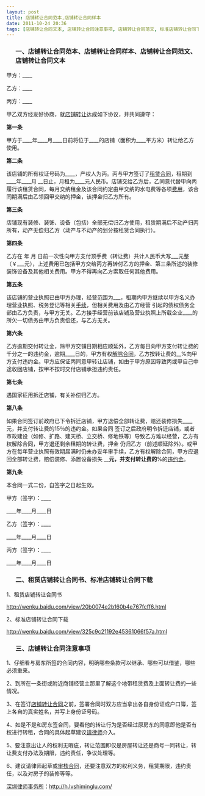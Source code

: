 ```yaml
---
layout: post
title: 店铺转让合同范本,店铺转让合同样本
date: 2011-10-24 20:36
tags: [店铺转让合同文本, 店铺转让合同注意事项, 店铺转让合同范文, 标准店铺转让合同下载, 深圳合同纠纷律师, 租赁店铺转让合同书, 转让合同]
---
```

<ol>
<h3>一、店铺转让合同范本、店铺转让合同样本、店铺转让合同范文、店铺转让合同文本</h3>
</ol>
甲方：____

乙方：____

丙方：____

甲乙双方经友好协商，就<a href="http://h.lvshiminglu.com/law/782.html" target="_blank">店铺转让</a>达成如下协议，并共同遵守：

<strong>第一条</strong>

甲方于____年____月____日前将位于____的店铺（面积为____平方米）转让给乙方使用。

<strong>第二条</strong>

该店铺的所有权证号码为____，产权人为丙。丙与甲方签订了<a href="http://h.lvshiminglu.com/law/tag/%E7%A7%9F%E8%B5%81%E5%90%88%E5%90%8C" target="_blank">租赁合同</a>，租期到____年____月 __日止，月租为____元人民币。店铺交给乙方后，乙同意代替甲向丙履行该租赁合同，每月交纳租金及该合同约定由甲交纳的水电费等各项<a href="http://h.lvshiminglu.com/law/215.html" target="_blank">费用</a>，该合同期满后由乙领回甲交纳的押金，该押金归乙方所有。

<strong>第三条</strong>

店铺现有装修、装饰、设备（包括）全部无偿归乙方使用，租赁期满后不动产归丙所有，动产无偿归乙方（动产与不动产的划分按租赁合同执行）。

<strong>第四条</strong>

乙方在 年 月 日前一次性向甲方支付顶手费（转让费）共计人民币大写___元整（￥___元），上述费用已包括甲方交给丙方再转付乙方的押金、第三条所述的装修装饰设备及其他相关费用。甲方不得再向乙方索取任何其他费用。

<strong>第五条</strong>

该店铺的营业执照已由甲方办理，经营范围为___，租期内甲方继续以甲方名义办理营业执照、税务登记等相关<a href="http://h.lvshiminglu.com/law/tag/%E7%A6%BB%E5%A9%9A%E6%89%8B%E7%BB%AD" target="_blank">手续</a>，但相关费用及由乙方经营 引起的债权债务全部由乙方负责，与甲方无关。乙方接手经营前该店铺及营业执照上所载企业____的所欠一切债务由甲方负责偿还，与乙方无关。

<strong>第六条</strong>

乙方逾期交付转让金，除甲方交铺日期相应顺延外，乙方每日向甲方支付转让费的千分之一的违约金，逾期____日的，甲方有权<a href="http://h.lvshiminglu.com/law/tag/%E5%90%88%E5%90%8C%E8%A7%A3%E9%99%A4%E5%90%88%E5%90%8C%E7%BB%88%E6%AD%A2" target="_blank">解除合同</a>，乙方按转让费的__%向甲方支付违约金。甲方应保证丙同意甲转让店铺，如由于甲方原因导致丙或甲自己中途收回店铺，按甲不按时交付店铺承担违约责任。

<strong>第七条</strong>

遇国家征用拆迁店铺，有关补偿归乙方。

<strong>第八条</strong>

如果合同签订前政府已下令拆迁店铺，甲方退偿全部转让费，赔还装修损失____元，并支付转让费的15％的违约金。如果合同 签订之后政府明令拆迁店铺，或者市政建设（如修、扩路、建天桥、立交桥、修地铁等）导致乙方难以经营，乙方有权解除合同，甲方退还剩余租期的转让费，押金 仍归乙方（前述顺延除外）。或甲方在每年营业执照有效期届满时仍未办妥年审手续，乙方有权解除合同，甲方应退回全部转让费，赔偿装修、添置设备损失 ____元，并支付转让费的__%的<a href="http://h.lvshiminglu.com/law/tag/%E5%90%88%E5%90%8C%E6%B3%95%E8%BF%9D%E7%BA%A6%E9%87%91%E7%9A%84%E8%A7%84%E5%AE%9A" target="_blank">违约金</a>。

<strong>第九条</strong>

本合同一式二份，自签字之日起生效。

甲方（签字）：____

____年____月____日

乙方（签字）：____

____年____月____日

丙方（签字）：____

____年____月____日
<ol>
<h3>二、租赁店铺转让合同书、标准店铺转让合同下载</h3>
</ol>
1、租赁店铺转让合同书

<a href="http://wenku.baidu.com/view/20b0074e2b160b4e767fcff6.html" target="_blank">http://wenku.baidu.com/view/20b0074e2b160b4e767fcff6.html</a>

2、标准店铺转让合同下载

<a href="http://wenku.baidu.com/view/325c9c21192e45361066f57a.html" target="_blank">http://wenku.baidu.com/view/325c9c21192e45361066f57a.html</a>
<ol>
<h3>三、店铺转让合同注意事项</h3>
</ol>
1、仔细看与房东所签的合同内容，明确哪些条款可以继承、哪些可以借鉴，哪些必须重来。

2、到所在一条街或附近商铺经营主那里了解这个地带租赁费及上面转让费的一些情况。

3、在签订<a href="http://h.lvshiminglu.com/law/782.html" target="_blank">店铺转让合同</a>之前，签署合同时双方应当拿出各自身份证或户口簿，签上各自的真实姓名，并写上身份证号码。

4、如是不是和房东签合同，要看他的转让行为是否经过原房东的同意即他是否有权进行转租，合同的具体起草建议<a href="http://h.lvshiminglu.com/law/329.html" target="_blank">请律师</a>介入。

5、要注意出让人的权利无暇疵，转让范围即仅是房屋转让还是商号一同转让，转让费支付办法及期限，违约责任，争议处理等。

6、建议请律师起草或<a href="http://h.lvshiminglu.com/law/738.html" target="_blank">审核合同</a>，还要注意双方的权利义务，租赁期限，违约责任，以及对房子的装修等等。

<a href="http://h.lvshiminglu.com/">深圳律师事务所</a>：<a href="http://h.lvshiminglu.com/">http://h.lvshiminglu.com/</a>

